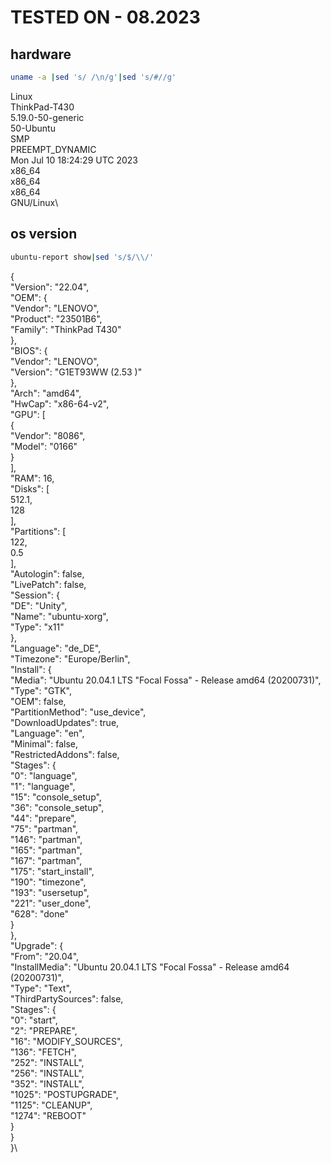 # TESTED ON - 08.2023

## hardware

```bash
uname -a |sed 's/ /\n/g'|sed 's/#//g'
```

Linux\
ThinkPad-T430\
5.19.0-50-generic\
50-Ubuntu\
SMP\
PREEMPT_DYNAMIC\
Mon Jul 10 18:24:29 UTC 2023\
x86_64\
x86_64\
x86_64\
GNU/Linux\

## os version

```bash
ubuntu-report show|sed 's/$/\\/'
```

{\
  "Version": "22.04",\
  "OEM": {\
    "Vendor": "LENOVO",\
    "Product": "23501B6",\
    "Family": "ThinkPad T430"\
  },\
  "BIOS": {\
    "Vendor": "LENOVO",\
    "Version": "G1ET93WW (2.53 )"\
  },\
  "Arch": "amd64",\
  "HwCap": "x86-64-v2",\
  "GPU": [\
    {\
      "Vendor": "8086",\
      "Model": "0166"\
    }\
  ],\
  "RAM": 16,\
  "Disks": [\
    512.1,\
    128\
  ],\
  "Partitions": [\
    122,\
    0.5\
  ],\
  "Autologin": false,\
  "LivePatch": false,\
  "Session": {\
    "DE": "Unity",\
    "Name": "ubuntu-xorg",\
    "Type": "x11"\
  },\
  "Language": "de_DE",\
  "Timezone": "Europe/Berlin",\
  "Install": {\
    "Media": "Ubuntu 20.04.1 LTS \"Focal Fossa\" - Release amd64 (20200731)",\
    "Type": "GTK",\
    "OEM": false,\
    "PartitionMethod": "use_device",\
    "DownloadUpdates": true,\
    "Language": "en",\
    "Minimal": false,\
    "RestrictedAddons": false,\
    "Stages": {\
      "0": "language",\
      "1": "language",\
      "15": "console_setup",\
      "36": "console_setup",\
      "44": "prepare",\
      "75": "partman",\
      "146": "partman",\
      "165": "partman",\
      "167": "partman",\
      "175": "start_install",\
      "190": "timezone",\
      "193": "usersetup",\
      "221": "user_done",\
      "628": "done"\
    }\
  },\
  "Upgrade": {\
    "From": "20.04",\
    "InstallMedia": "Ubuntu 20.04.1 LTS \"Focal Fossa\" - Release amd64 (20200731)",\
    "Type": "Text",\
    "ThirdPartySources": false,\
    "Stages": {\
      "0": "start",\
      "2": "PREPARE",\
      "16": "MODIFY_SOURCES",\
      "136": "FETCH",\
      "252": "INSTALL",\
      "256": "INSTALL",\
      "352": "INSTALL",\
      "1025": "POSTUPGRADE",\
      "1125": "CLEANUP",\
      "1274": "REBOOT"\
    }\
  }\
}\